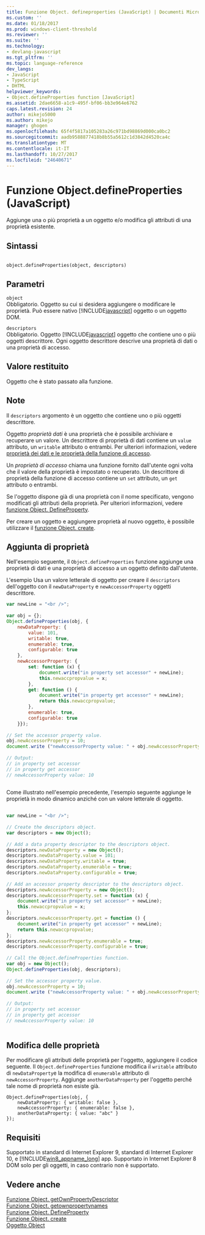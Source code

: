 ```yaml
---
title: Funzione Object. defineproperties (JavaScript) | Documenti Microsoft
ms.custom: ''
ms.date: 01/18/2017
ms.prod: windows-client-threshold
ms.reviewer: ''
ms.suite: ''
ms.technology:
- devlang-javascript
ms.tgt_pltfrm: ''
ms.topic: language-reference
dev_langs:
- JavaScript
- TypeScript
- DHTML
helpviewer_keywords:
- Object.defineProperties function [JavaScript]
ms.assetid: 2dae6658-a1c9-495f-bf06-bb3e964e6762
caps.latest.revision: 24
author: mikejo5000
ms.author: mikejo
manager: ghogen
ms.openlocfilehash: 65f4f5817a105283a26c971bd98869d000ca0bc2
ms.sourcegitcommit: aadb9588877418b8b55a5612c1d3842d4520ca4c
ms.translationtype: MT
ms.contentlocale: it-IT
ms.lasthandoff: 10/27/2017
ms.locfileid: "24640671"
---
```

# <a name="objectdefineproperties-function-javascript"></a>Funzione Object.defineProperties (JavaScript)
Aggiunge una o più proprietà a un oggetto e/o modifica gli attributi di una proprietà esistente.  
  
## <a name="syntax"></a>Sintassi  
  
```  
  
object.defineProperties(object, descriptors)  
```  
  
## <a name="parameters"></a>Parametri  
 `object`  
 Obbligatorio. Oggetto su cui si desidera aggiungere o modificare le proprietà. Può essere nativo [!INCLUDE[javascript](../../javascript/includes/javascript-md.md)] oggetto o un oggetto DOM.  
  
 `descriptors`  
 Obbligatorio. Oggetto [!INCLUDE[javascript](../../javascript/includes/javascript-md.md)] oggetto che contiene uno o più oggetti descrittore. Ogni oggetto descrittore descrive una proprietà di dati o una proprietà di accesso.  
  
## <a name="return-value"></a>Valore restituito  
 Oggetto che è stato passato alla funzione.  
  
## <a name="remarks"></a>Note  
 Il `descriptors` argomento è un oggetto che contiene uno o più oggetti descrittore.  
  
 Oggetto *proprietà dati* è una proprietà che è possibile archiviare e recuperare un valore. Un descrittore di proprietà di dati contiene un `value` attributo, un `writable` attributo o entrambi. Per ulteriori informazioni, vedere [proprietà dei dati e le proprietà della funzione di accesso](../../javascript/advanced/data-properties-and-accessor-properties.md).  
  
 Un *proprietà di accesso* chiama una funzione fornito dall'utente ogni volta che il valore della proprietà è impostato o recuperato. Un descrittore di proprietà della funzione di accesso contiene un `set` attributo, un `get` attributo o entrambi.  
  
 Se l'oggetto dispone già di una proprietà con il nome specificato, vengono modificati gli attributi della proprietà. Per ulteriori informazioni, vedere [funzione Object. DefineProperty](../../javascript/reference/object-defineproperty-function-javascript.md).  
  
 Per creare un oggetto e aggiungere proprietà al nuovo oggetto, è possibile utilizzare il [funzione Object. create](../../javascript/reference/object-create-function-javascript.md).  
  
## <a name="adding-properties"></a>Aggiunta di proprietà  
 Nell'esempio seguente, il `Object.defineProperties` funzione aggiunge una proprietà di dati e una proprietà di accesso a un oggetto definito dall'utente.  
  
 L'esempio Usa un valore letterale di oggetto per creare il `descriptors` dell'oggetto con il `newDataProperty` e `newAccessorProperty` oggetti descrittore.  
  
```JavaScript  
var newLine = "<br />";  
  
var obj = {};  
Object.defineProperties(obj, {  
    newDataProperty: {  
        value: 101,  
        writable: true,  
        enumerable: true,  
        configurable: true  
    },  
    newAccessorProperty: {  
        set: function (x) {  
            document.write("in property set accessor" + newLine);  
            this.newaccpropvalue = x;  
        },  
        get: function () {  
            document.write("in property get accessor" + newLine);  
            return this.newaccpropvalue;  
        },  
        enumerable: true,  
        configurable: true  
    }});  
  
// Set the accessor property value.  
obj.newAccessorProperty = 10;  
document.write ("newAccessorProperty value: " + obj.newAccessorProperty + newLine);  
  
// Output:  
// in property set accessor  
// in property get accessor  
// newAccessorProperty value: 10  
  
```  
  
 Come illustrato nell'esempio precedente, l'esempio seguente aggiunge le proprietà in modo dinamico anziché con un valore letterale di oggetto.  
  
```JavaScript  
  
var newLine = "<br />";  
  
// Create the descriptors object.  
var descriptors = new Object();  
  
// Add a data property descriptor to the descriptors object.  
descriptors.newDataProperty = new Object();  
descriptors.newDataProperty.value = 101;  
descriptors.newDataProperty.writable = true;  
descriptors.newDataProperty.enumerable = true;  
descriptors.newDataProperty.configurable = true;  
  
// Add an accessor property descriptor to the descriptors object.  
descriptors.newAccessorProperty = new Object();  
descriptors.newAccessorProperty.set = function (x) {  
    document.write("in property set accessor" + newLine);  
    this.newaccpropvalue = x;  
};  
descriptors.newAccessorProperty.get = function () {  
    document.write("in property get accessor" + newLine);  
    return this.newaccpropvalue;  
};  
descriptors.newAccessorProperty.enumerable = true;  
descriptors.newAccessorProperty.configurable = true;  
  
// Call the Object.defineProperties function.  
var obj = new Object();  
Object.defineProperties(obj, descriptors);  
  
// Set the accessor property value.  
obj.newAccessorProperty = 10;  
document.write ("newAccessorProperty value: " + obj.newAccessorProperty + newLine);  
  
// Output:  
// in property set accessor  
// in property get accessor  
// newAccessorProperty value: 10  
  
```  
  
## <a name="modifying-properties"></a>Modifica delle proprietà  
 Per modificare gli attributi delle proprietà per l'oggetto, aggiungere il codice seguente. Il `Object.defineProperties` funzione modifica il `writable` attributo di `newDataProperty`e la modifica di `enumerable` attributo di `newAccessorProperty`. Aggiunge `anotherDataProperty` per l'oggetto perché tale nome di proprietà non esiste già.  
  
```  
Object.defineProperties(obj, {  
    newDataProperty: { writable: false },  
    newAccessorProperty: { enumerable: false },  
    anotherDataProperty: { value: "abc" }  
});  
```  
  
## <a name="requirements"></a>Requisiti  
 Supportato in standard di Internet Explorer 9, standard di Internet Explorer 10, e [!INCLUDE[win8_appname_long](../../javascript/includes/win8-appname-long-md.md)] app. Supportato in Internet Explorer 8 DOM solo per gli oggetti, in caso contrario non è supportato.  
  
## <a name="see-also"></a>Vedere anche  
 [Funzione Object. getOwnPropertyDescriptor](../../javascript/reference/object-getownpropertydescriptor-function-javascript.md)   
 [Funzione Object. getownpropertynames](../../javascript/reference/object-getownpropertynames-function-javascript.md)   
 [Funzione Object. DefineProperty](../../javascript/reference/object-defineproperty-function-javascript.md)   
 [Funzione Object. create](../../javascript/reference/object-create-function-javascript.md)   
 [Oggetto Object](../../javascript/reference/object-object-javascript.md)